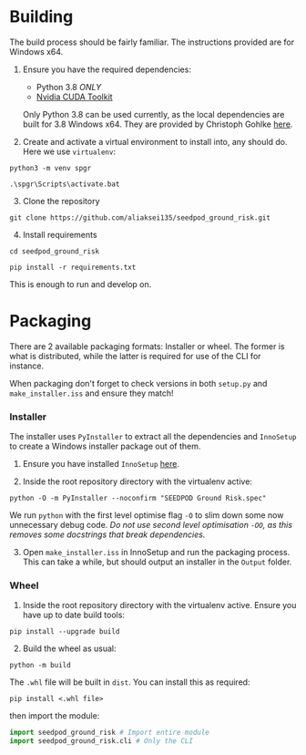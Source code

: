 # Building

The build process should be fairly familiar. The instructions provided are for Windows x64.

1. Ensure you have the required dependencies:
    - Python 3.8 *ONLY*
    - [Nvidia CUDA Toolkit](https://developer.nvidia.com/cuda-downloads)

   Only Python 3.8 can be used currently, as the local dependencies are built for 3.8 Windows x64. They are provided by
   Christoph Gohlke [here](https://www.lfd.uci.edu/~gohlke/pythonlibs/).

2. Create and activate a virtual environment to install into, any should do. Here we use `virtualenv`:

```commandline
python3 -m venv spgr

.\spgr\Scripts\activate.bat
```

3. Clone the repository

```commandline
git clone https://github.com/aliaksei135/seedpod_ground_risk.git
```

4. Install requirements

```commandline
cd seedpod_ground_risk

pip install -r requirements.txt
```

This is enough to run and develop on.

# Packaging

There are 2 available packaging formats: Installer or wheel. The former is what is distributed, while the latter is
required for use of the CLI for instance.

When packaging don't forget to check versions in both `setup.py` and `make_installer.iss` and ensure they match!

### Installer

The installer uses `PyInstaller` to extract all the dependencies and `InnoSetup` to create a Windows installer package
out of them.

1. Ensure you have installed `InnoSetup` [here](https://jrsoftware.org/isdl.php).

2. Inside the root repository directory with the virtualenv active:

```commandline
python -O -m PyInstaller --noconfirm "SEEDPOD Ground Risk.spec"
```

We run `python` with the first level optimise flag `-O` to slim down some now unnecessary debug code. *Do not use second
level optimisation `-OO`, as this removes some docstrings that break dependencies.*

3. Open `make_installer.iss` in InnoSetup and run the packaging process. This can take a while, but should output an
   installer in the `Output` folder.

### Wheel

1. Inside the root repository directory with the virtualenv active. Ensure you have up to date build tools:

```commandline
pip install --upgrade build
```

2. Build the wheel as usual:

```commandline
python -m build
```

The `.whl` file will be built in `dist`. You can install this as required:

```commandline
pip install <.whl file>
```

then import the module:

```python
import seedpod_ground_risk # Import entire module
import seedpod_ground_risk.cli # Only the CLI
```